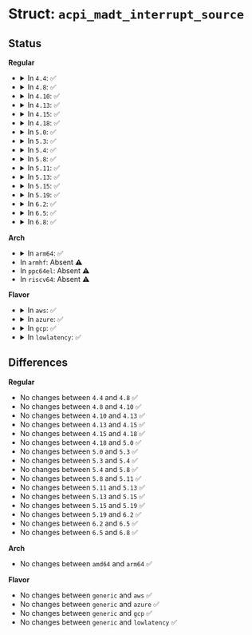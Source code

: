 # Struct: <code>acpi_madt_interrupt_source</code>

## Status
<b>Regular</b>
<ul>
<li>
<details>
<summary>In <code>4.4</code>: ✅</summary>

```c
struct acpi_madt_interrupt_source {
    struct acpi_subtable_header header;
    u16 inti_flags;
    u8 type;
    u8 id;
    u8 eid;
    u8 io_sapic_vector;
    u32 global_irq;
    u32 flags;
};
```
</details>
</li>
<li>
<details>
<summary>In <code>4.8</code>: ✅</summary>

```c
struct acpi_madt_interrupt_source {
    struct acpi_subtable_header header;
    u16 inti_flags;
    u8 type;
    u8 id;
    u8 eid;
    u8 io_sapic_vector;
    u32 global_irq;
    u32 flags;
};
```
</details>
</li>
<li>
<details>
<summary>In <code>4.10</code>: ✅</summary>

```c
struct acpi_madt_interrupt_source {
    struct acpi_subtable_header header;
    u16 inti_flags;
    u8 type;
    u8 id;
    u8 eid;
    u8 io_sapic_vector;
    u32 global_irq;
    u32 flags;
};
```
</details>
</li>
<li>
<details>
<summary>In <code>4.13</code>: ✅</summary>

```c
struct acpi_madt_interrupt_source {
    struct acpi_subtable_header header;
    u16 inti_flags;
    u8 type;
    u8 id;
    u8 eid;
    u8 io_sapic_vector;
    u32 global_irq;
    u32 flags;
};
```
</details>
</li>
<li>
<details>
<summary>In <code>4.15</code>: ✅</summary>

```c
struct acpi_madt_interrupt_source {
    struct acpi_subtable_header header;
    u16 inti_flags;
    u8 type;
    u8 id;
    u8 eid;
    u8 io_sapic_vector;
    u32 global_irq;
    u32 flags;
};
```
</details>
</li>
<li>
<details>
<summary>In <code>4.18</code>: ✅</summary>

```c
struct acpi_madt_interrupt_source {
    struct acpi_subtable_header header;
    u16 inti_flags;
    u8 type;
    u8 id;
    u8 eid;
    u8 io_sapic_vector;
    u32 global_irq;
    u32 flags;
};
```
</details>
</li>
<li>
<details>
<summary>In <code>5.0</code>: ✅</summary>

```c
struct acpi_madt_interrupt_source {
    struct acpi_subtable_header header;
    u16 inti_flags;
    u8 type;
    u8 id;
    u8 eid;
    u8 io_sapic_vector;
    u32 global_irq;
    u32 flags;
};
```
</details>
</li>
<li>
<details>
<summary>In <code>5.3</code>: ✅</summary>

```c
struct acpi_madt_interrupt_source {
    struct acpi_subtable_header header;
    u16 inti_flags;
    u8 type;
    u8 id;
    u8 eid;
    u8 io_sapic_vector;
    u32 global_irq;
    u32 flags;
};
```
</details>
</li>
<li>
<details>
<summary>In <code>5.4</code>: ✅</summary>

```c
struct acpi_madt_interrupt_source {
    struct acpi_subtable_header header;
    u16 inti_flags;
    u8 type;
    u8 id;
    u8 eid;
    u8 io_sapic_vector;
    u32 global_irq;
    u32 flags;
};
```
</details>
</li>
<li>
<details>
<summary>In <code>5.8</code>: ✅</summary>

```c
struct acpi_madt_interrupt_source {
    struct acpi_subtable_header header;
    u16 inti_flags;
    u8 type;
    u8 id;
    u8 eid;
    u8 io_sapic_vector;
    u32 global_irq;
    u32 flags;
};
```
</details>
</li>
<li>
<details>
<summary>In <code>5.11</code>: ✅</summary>

```c
struct acpi_madt_interrupt_source {
    struct acpi_subtable_header header;
    u16 inti_flags;
    u8 type;
    u8 id;
    u8 eid;
    u8 io_sapic_vector;
    u32 global_irq;
    u32 flags;
};
```
</details>
</li>
<li>
<details>
<summary>In <code>5.13</code>: ✅</summary>

```c
struct acpi_madt_interrupt_source {
    struct acpi_subtable_header header;
    u16 inti_flags;
    u8 type;
    u8 id;
    u8 eid;
    u8 io_sapic_vector;
    u32 global_irq;
    u32 flags;
};
```
</details>
</li>
<li>
<details>
<summary>In <code>5.15</code>: ✅</summary>

```c
struct acpi_madt_interrupt_source {
    struct acpi_subtable_header header;
    u16 inti_flags;
    u8 type;
    u8 id;
    u8 eid;
    u8 io_sapic_vector;
    u32 global_irq;
    u32 flags;
};
```
</details>
</li>
<li>
<details>
<summary>In <code>5.19</code>: ✅</summary>

```c
struct acpi_madt_interrupt_source {
    struct acpi_subtable_header header;
    u16 inti_flags;
    u8 type;
    u8 id;
    u8 eid;
    u8 io_sapic_vector;
    u32 global_irq;
    u32 flags;
};
```
</details>
</li>
<li>
<details>
<summary>In <code>6.2</code>: ✅</summary>

```c
struct acpi_madt_interrupt_source {
    struct acpi_subtable_header header;
    u16 inti_flags;
    u8 type;
    u8 id;
    u8 eid;
    u8 io_sapic_vector;
    u32 global_irq;
    u32 flags;
};
```
</details>
</li>
<li>
<details>
<summary>In <code>6.5</code>: ✅</summary>

```c
struct acpi_madt_interrupt_source {
    struct acpi_subtable_header header;
    u16 inti_flags;
    u8 type;
    u8 id;
    u8 eid;
    u8 io_sapic_vector;
    u32 global_irq;
    u32 flags;
};
```
</details>
</li>
<li>
<details>
<summary>In <code>6.8</code>: ✅</summary>

```c
struct acpi_madt_interrupt_source {
    struct acpi_subtable_header header;
    u16 inti_flags;
    u8 type;
    u8 id;
    u8 eid;
    u8 io_sapic_vector;
    u32 global_irq;
    u32 flags;
};
```
</details>
</li>
</ul>
<b>Arch</b>
<ul>
<li>
<details>
<summary>In <code>arm64</code>: ✅</summary>

```c
struct acpi_madt_interrupt_source {
    struct acpi_subtable_header header;
    u16 inti_flags;
    u8 type;
    u8 id;
    u8 eid;
    u8 io_sapic_vector;
    u32 global_irq;
    u32 flags;
};
```
</details>
</li>
<li>
In <code>armhf</code>: Absent ⚠️
</li>
<li>
In <code>ppc64el</code>: Absent ⚠️
</li>
<li>
In <code>riscv64</code>: Absent ⚠️
</li>
</ul>
<b>Flavor</b>
<ul>
<li>
<details>
<summary>In <code>aws</code>: ✅</summary>

```c
struct acpi_madt_interrupt_source {
    struct acpi_subtable_header header;
    u16 inti_flags;
    u8 type;
    u8 id;
    u8 eid;
    u8 io_sapic_vector;
    u32 global_irq;
    u32 flags;
};
```
</details>
</li>
<li>
<details>
<summary>In <code>azure</code>: ✅</summary>

```c
struct acpi_madt_interrupt_source {
    struct acpi_subtable_header header;
    u16 inti_flags;
    u8 type;
    u8 id;
    u8 eid;
    u8 io_sapic_vector;
    u32 global_irq;
    u32 flags;
};
```
</details>
</li>
<li>
<details>
<summary>In <code>gcp</code>: ✅</summary>

```c
struct acpi_madt_interrupt_source {
    struct acpi_subtable_header header;
    u16 inti_flags;
    u8 type;
    u8 id;
    u8 eid;
    u8 io_sapic_vector;
    u32 global_irq;
    u32 flags;
};
```
</details>
</li>
<li>
<details>
<summary>In <code>lowlatency</code>: ✅</summary>

```c
struct acpi_madt_interrupt_source {
    struct acpi_subtable_header header;
    u16 inti_flags;
    u8 type;
    u8 id;
    u8 eid;
    u8 io_sapic_vector;
    u32 global_irq;
    u32 flags;
};
```
</details>
</li>
</ul>

## Differences
<b>Regular</b>
<ul>
<li>
No changes between <code>4.4</code> and <code>4.8</code> ✅
</li>
<li>
No changes between <code>4.8</code> and <code>4.10</code> ✅
</li>
<li>
No changes between <code>4.10</code> and <code>4.13</code> ✅
</li>
<li>
No changes between <code>4.13</code> and <code>4.15</code> ✅
</li>
<li>
No changes between <code>4.15</code> and <code>4.18</code> ✅
</li>
<li>
No changes between <code>4.18</code> and <code>5.0</code> ✅
</li>
<li>
No changes between <code>5.0</code> and <code>5.3</code> ✅
</li>
<li>
No changes between <code>5.3</code> and <code>5.4</code> ✅
</li>
<li>
No changes between <code>5.4</code> and <code>5.8</code> ✅
</li>
<li>
No changes between <code>5.8</code> and <code>5.11</code> ✅
</li>
<li>
No changes between <code>5.11</code> and <code>5.13</code> ✅
</li>
<li>
No changes between <code>5.13</code> and <code>5.15</code> ✅
</li>
<li>
No changes between <code>5.15</code> and <code>5.19</code> ✅
</li>
<li>
No changes between <code>5.19</code> and <code>6.2</code> ✅
</li>
<li>
No changes between <code>6.2</code> and <code>6.5</code> ✅
</li>
<li>
No changes between <code>6.5</code> and <code>6.8</code> ✅
</li>
</ul>
<b>Arch</b>
<ul>
<li>
No changes between <code>amd64</code> and <code>arm64</code> ✅
</li>
</ul>
<b>Flavor</b>
<ul>
<li>
No changes between <code>generic</code> and <code>aws</code> ✅
</li>
<li>
No changes between <code>generic</code> and <code>azure</code> ✅
</li>
<li>
No changes between <code>generic</code> and <code>gcp</code> ✅
</li>
<li>
No changes between <code>generic</code> and <code>lowlatency</code> ✅
</li>
</ul>

